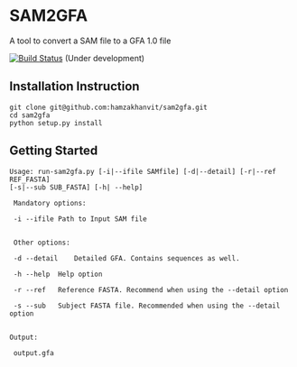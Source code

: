 # SAM2GFA
A tool to convert a SAM file to a GFA 1.0 file
        
[![Build Status](https://travis-ci.org/hamzakhanvit/sam2gfa.svg?branch=master)](https://travis-ci.org/hamzakhanvit/sam2gfa)
(Under development)
   
## Installation Instruction

```
git clone git@github.com:hamzakhanvit/sam2gfa.git
cd sam2gfa
python setup.py install
```    
      
## Getting Started
```       
Usage: run-sam2gfa.py [-i|--ifile SAMfile] [-d|--detail] [-r|--ref REF_FASTA] 
[-s|--sub SUB_FASTA] [-h| --help]
        
 Mandatory options:

 -i --ifile	Path to Input SAM file 
 

 Other options:

 -d --detail	Detailed GFA. Contains sequences as well.

 -h --help	Help option

 -r --ref	Reference FASTA. Recommend when using the --detail option

 -s --sub	Subject FASTA file. Recommended when using the --detail option
        
      
Output:
    
 output.gfa

```
